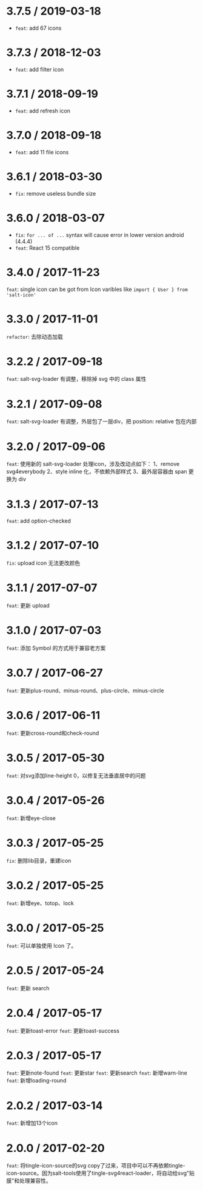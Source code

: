 
3.7.5 / 2019-03-18
==================
* `feat`: add 67 icons

3.7.3 / 2018-12-03
==================
* `feat`: add filter icon

3.7.1 / 2018-09-19
================
* `feat`: add refresh icon

3.7.0 / 2018-09-18
================
* `feat`: add 11 file icons


3.6.1 / 2018-03-30
================
* `fix`: remove useless bundle size


3.6.0 / 2018-03-07
================
* `fix`: `for ... of ...` syntax will cause error in lower version android (4.4.4)
* `feat`: React 15 compatible

3.4.0 / 2017-11-23
================

`feat`: single icon can be got from Icon varibles like `import { User } from 'salt-icon'`

3.3.0 / 2017-11-01
================

`refactor`: 去除动态加载

3.2.2 / 2017-09-18
================
`feat`: salt-svg-loader 有调整，移除掉 svg 中的 class 属性

3.2.1 / 2017-09-08
================
`feat`: salt-svg-loader 有调整，外层包了一层div，把 position: relative 包在内部

3.2.0 / 2017-09-06
================
`feat`: 使用新的 salt-svg-loader 处理icon，涉及改动点如下：
  1、remove svg4everybody
  2、style inline 化，不依赖外部样式
  3、最外层容器由 span 更换为 div

3.1.3 / 2017-07-13
================
`feat`: add option-checked

3.1.2 / 2017-07-10
================
`fix`: upload icon 无法更改颜色

3.1.1 / 2017-07-07
================
`feat`: 更新 upload

3.1.0 / 2017-07-03
================
`feat`: 添加 Symbol 的方式用于兼容老方案

3.0.7 / 2017-06-27
=================
`feat`: 更新plus-round、minus-round、plus-circle、minus-circle

3.0.6 / 2017-06-11
=================
`feat`: 更新cross-round和check-round

3.0.5 / 2017-05-30
=================
`feat`: 对svg添加line-height 0，以修复无法垂直居中的问题

3.0.4 / 2017-05-26
=================
`feat`: 新增eye-close

3.0.3 / 2017-05-25
=================
`fix`: 删除lib目录，重建icon

3.0.2 / 2017-05-25
=================
`feat`: 新增eye、totop、lock

3.0.0 / 2017-05-25
=================
`feat`: 可以单独使用 Icon 了。

2.0.5 / 2017-05-24
=================
`feat`: 更新 search

2.0.4 / 2017-05-17
==================
`feat`: 更新toast-error
`feat`: 更新toast-success

2.0.3 / 2017-05-17
==================
`feat`: 更新note-found
`feat`: 更新star
`feat`: 更新search
`feat`: 新增warn-line
`feat`: 新增loading-round

2.0.2 / 2017-03-14
==================
`feat`: 新增加13个icon

2.0.0 / 2017-02-20
==================
`feat`: 将tingle-icon-source的svg copy了过来，项目中可以不再依赖tingle-icon-source。因为salt-tools使用了tingle-svg4react-loader，将自动给svg"贴膜"和处理兼容性。
